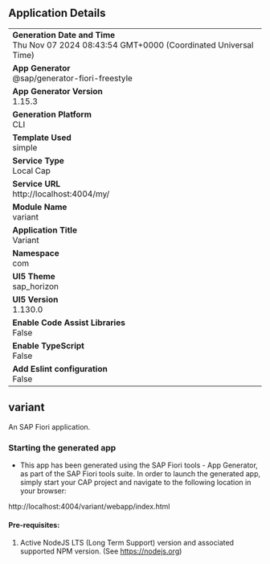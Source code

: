 ## Application Details
|               |
| ------------- |
|**Generation Date and Time**<br>Thu Nov 07 2024 08:43:54 GMT+0000 (Coordinated Universal Time)|
|**App Generator**<br>@sap/generator-fiori-freestyle|
|**App Generator Version**<br>1.15.3|
|**Generation Platform**<br>CLI|
|**Template Used**<br>simple|
|**Service Type**<br>Local Cap|
|**Service URL**<br>http://localhost:4004/my/|
|**Module Name**<br>variant|
|**Application Title**<br>Variant|
|**Namespace**<br>com|
|**UI5 Theme**<br>sap_horizon|
|**UI5 Version**<br>1.130.0|
|**Enable Code Assist Libraries**<br>False|
|**Enable TypeScript**<br>False|
|**Add Eslint configuration**<br>False|

## variant

An SAP Fiori application.

### Starting the generated app

-   This app has been generated using the SAP Fiori tools - App Generator, as part of the SAP Fiori tools suite.  In order to launch the generated app, simply start your CAP project and navigate to the following location in your browser:

http://localhost:4004/variant/webapp/index.html

#### Pre-requisites:

1. Active NodeJS LTS (Long Term Support) version and associated supported NPM version.  (See https://nodejs.org)


